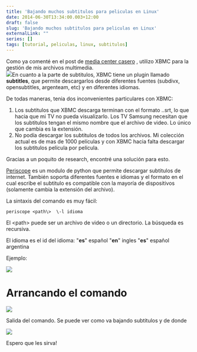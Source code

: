 ```yaml
---
title: 'Bajando muchos subtitulos para peliculas en Linux'
date: 2014-06-30T13:34:00.003+12:00
draft: false
slug: 'Bajando muchos subtitulos para peliculas en Linux'
externalLink: ""
series: []
tags: [tutorial, peliculas, linux, subtitulos]
---
```


Como ya comenté en el post de [media center casero](/es/posts/media-center-casero-utilizando-upnp/dlna/) , utilizo XBMC para la gestión de mis archivos multimedia.  
[![](http://4.bp.blogspot.com/-r0hLHU31BLY/U7C4TesUY8I/AAAAAAAAZmg/_rp9gPBeBSc/s1600/Pantallazo-XBMC+Media+Center.png)](http://4.bp.blogspot.com/-r0hLHU31BLY/U7C4TesUY8I/AAAAAAAAZmg/_rp9gPBeBSc/s1600/Pantallazo-XBMC+Media+Center.png)En cuanto a la parte de subtitulos, XBMC tiene un plugin llamado **subtitles**, que permite descargarlos desde diferentes fuentes (subdivx, opensubtitles, argenteam, etc) y en diferentes idiomas.

De todas maneras, tenia dos inconvenientes particulares con XBMC:  

1.  Los subtitulos que XBMC descarga terminan con el formato .<idioma>.srt, lo que hacia que mi TV no pueda visualizarlo. Los TV Samsung necesitan que los subtitulos tengan el mismo nombre que el archivo de video. Lo único que cambia es la extensión.
2.  No podía descargar los subtitulos de todos los archivos. Mi colección actual es de mas de 1000 películas y con XBMC hacia falta descargar los subtitulos película por película.

Gracias a un poquito de research, encontré una solución para esto.

[Periscope](https://github.com/patrickdessalle/periscope) es un modulo de python que permite descargar subtitulos de internet. También soporta diferentes fuentes e idiomas y el formato en el cual escribe el subtitulo es compatible con la mayoría de dispositivos (solamente cambia la extensión del archivo).

La sintaxis del comando es muy fácil:

```
periscope <path\>  \-l idioma
```

El <path\> puede ser un archivo de video o un directorio. La búsqueda es recursiva.

El idioma es el id del idioma: "**es**" español "**en**" ingles "**es**" español argentina  

Ejemplo:

[![](http://1.bp.blogspot.com/-rZC0XfFyRaw/U7C-KeaPG-I/AAAAAAAAZnA/3KiOsb8BOM8/s1600/Pantallazo-Terminal-2.png)](http://1.bp.blogspot.com/-rZC0XfFyRaw/U7C-KeaPG-I/AAAAAAAAZnA/3KiOsb8BOM8/s1600/Pantallazo-Terminal-2.png)

# Arrancando el comando

[![](http://1.bp.blogspot.com/-jKI5rUYo14k/U7C9zMaq85I/AAAAAAAAZm4/ZU-wv4wmBz8/s1600/Pantallazo-Terminal.png)](http://1.bp.blogspot.com/-jKI5rUYo14k/U7C9zMaq85I/AAAAAAAAZm4/ZU-wv4wmBz8/s1600/Pantallazo-Terminal.png)

Salida del comando. Se puede ver como va bajando subtitulos y de donde 

[![](http://2.bp.blogspot.com/-Jnm8nM7XdBc/U7C_CaiXJyI/AAAAAAAAZnM/7XPjmgK8JGI/s1600/Pantallazo-Peliculas.png)](http://2.bp.blogspot.com/-Jnm8nM7XdBc/U7C_CaiXJyI/AAAAAAAAZnM/7XPjmgK8JGI/s1600/Pantallazo-Peliculas.png)

Espero que les sirva!
